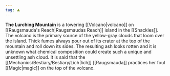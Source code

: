```yaml
---
tag: ⛰️️
---
```

> 
**The Lurching Mountain** is a towering [[Volcano|volcano]] on [[Raugsmauda's Reach|Raugsmaudas Reach]] island in the [[Shackles]]. The volcano is the primary source of the yellow-gray clouds that loom over the island. Thick fumes always pour out of its crater at the top of the mountain and roll down its sides. The resulting ash looks rotten and it is unknown what chemical composition could create such a unique and unsettling ash cloud. It is said that the [[Mechanics/Bestiary/Bestiary/Lich|lich]] [[Raugsmauda]] practices her foul [[Magic|magic]] on the top of the volcano.








